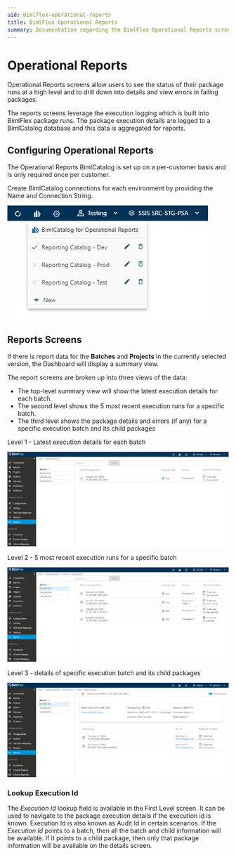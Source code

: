 ```yaml
---
uid: bimlflex-operational-reports
title: BimlFlex Operational Reports
summary: Documentation regarding the BimlFlex Operational Reports screen, including configuring operational reports, report screens, and execution details for batches
---
```

# Operational Reports

Operational Reports screens allow users to see the status of their package runs at a high level and to drill down into details and view errors in failing packages.

The reports screens leverage the execution logging which is built into BimlFlex package runs. The package execution details are logged to a BimlCatalog database and this data is aggregated for reports.

## Configuring Operational Reports

The Operational Reports BimlCatalog is set up on a per-customer basis and is only required once per customer.

Create BimlCatalog connections for each environment by providing the Name and Connection String.

![Operational Reports Selection -center](images/bimlflex-app-operational-reports-selected.png "Operational Reports Selection")

## Reports Screens

If there is report data for the **Batches** and **Projects** in the currently selected version, the Dashboard will display a summary view.

The report screens are broken up into three views of the data:

* The top-level summary view will show the latest execution details for each batch.
* The second level shows the 5 most recent execution runs for a specific batch.
* The third level shows the package details and errors (if any) for a specific execution batch and its child packages

Level 1 - Latest execution details for each batch

![Operational Reports Level 1 -center](images/bimlflex-app-operational-reports-level1.png "Operational Reports Level 1")

Level 2 - 5 most recent execution runs for a specific batch

![Operational Reports Level 2 -center](images/bimlflex-app-operational-reports-level2.png "Operational Reports Level 2")

Level 3 - details of specific execution batch and its child packages

![Operational Reports Level 3 -center](images/bimlflex-app-operational-reports-level3.png "Operational Reports Level 3")

### Lookup Execution Id

The *Execution Id* lookup field is available in the First Level screen. It can be used to navigate to the package execution details if the execution id is known. Execution Id is also known as Audit Id in certain scenarios. If the *Execution Id* points to a batch, then all the batch and child information will be available. If it points to a child package, then only that package information will be available on the details screen.

